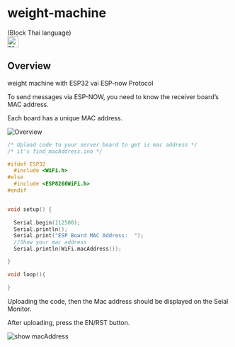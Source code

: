 # weight-machine
<div align="left">
(Block
Thai language)
</div>
<a href="https://i-knowss11.medium.com/weight-machine-91fa638db621" target="_blank"> 
    <code><img height="25" alt="medium"
    src="https://www.graphicdesignforum.com/uploads/default/original/2X/0/0e58f26a6dd982e7f04d1286defd4320e6d6153b.jpeg"/></code></a>


## Overview
weight machine with ESP32 vai ESP-now Protocol

To send messages via ESP-NOW, you need to know the receiver board’s MAC address.

Each board has a unique MAC address.

<img alt="Overview"
    src="https://cdn-images-1.medium.com/max/600/1*6k0O8asJAqNXdJb4QhK_WA.png">

``` c++
/* Upload code to your server board to get is mac address */
/* it's find_macAddress.ino */

#ifdef ESP32
  #include <WiFi.h>
#else
  #include <ESP8266WiFi.h>
#endif


void setup() {
  
  Serial.begin(112500);
  Serial.println();
  Serial.print("ESP Board MAC Address:  ");
  //Show your mac address
  Serial.println(WiFi.macAddress());

}

void loop(){
  
}

```

Uploading the code, then the Mac address should be displayed on the Seial Monitor.

After uploading, press the EN/RST button.

<img alt="show macAddress"
    src="https://cdn-images-1.medium.com/max/600/1*HRfdFOj7QqAqjJ96UZF_Iw.jpeg" />


